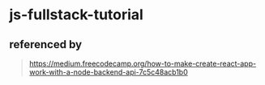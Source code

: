 # js-fullstack-tutorial

## referenced by
>  https://medium.freecodecamp.org/how-to-make-create-react-app-work-with-a-node-backend-api-7c5c48acb1b0
